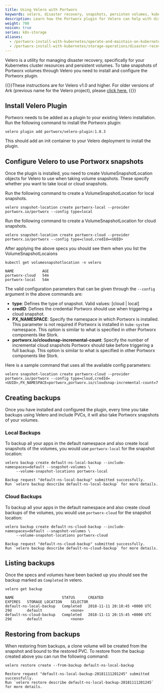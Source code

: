 ```yaml
---
title: Using Velero with Portworx
keywords: velero, disaster recovery, snapshots, persisten volumes, kubernetes, k8s, heptio ark,
description: Learn how the Portworx plugin for Velero can help with disaster recovery in your Kubernetes clusters
weight: 700
noicon: true
series: k8s-storage
aliases:
  - /portworx-install-with-kubernetes/operate-and-maintain-on-kubernetes/disaster-recovery
  - /portworx-install-with-kubernetes/storage-operations/disaster-recovery/
---
```


Velero is a utility for managing disaster recovery, specifically for your
Kubernetes cluster resources and persistent volumes. To take snapshots of
Portworx volumes through Velero you need to install and configure the Portworx
plugin.

{{<info>}}These instructions are for Velero v1.0 and higher. For older versions of Ark (previous name for the Velero project), please [click here.](ark-pre-1.0) {{</info>}}

## Install Velero Plugin

Portworx needs to be added as a plugin to your existing Velero installation.
Run the following command to install the Portworx plugin:
```text
velero plugin add portworx/velero-plugin:1.0.3
```

This should add an init container to your Velero deployment to install the plugin.

## Configure Velero to use Portworx snapshots

Once the plugin is installed, you need to create VolumeSnapshotLocation objects for Velero to use when
taking volume snapshots. These specify whether you want to take local or cloud snapshots.

Run the following command to create a VolumeSnapshotLocation for local snapshots.
```text
velero snapshot-location create portworx-local --provider portworx.io/portworx --config type=local
```

Run the following command to create a VolumeSnapshotLocation for cloud snapshots.

```text
velero snapshot-location create portworx-cloud --provider portworx.io/portworx --config type=cloud,credId=<UUID>
```

After applying the above specs you should see them when you list the VolumeSnapshotLocaions
```text
kubectl get volumesnapshotlocation -n velero
```

```output
NAME             AGE
portworx-cloud   54m
portworx-local   54m
```

The valid configuration parameters that can be given through the `--config` argument in the above commands are:

* **type**: Defines the type of snapshot. Valid values: [cloud | local]
* **credID**: Defines the credential Portworx should use when triggering a cloud snapshot.
* **PX_NAMESPACE**: Specify the namespace in which Portworx is installed. This parameter is not required if Portworx
  is installed in `kube-system` namespace. This option is similar to what is specified in other Portworx components 
  like Stork.
* **portworx.io/cloudsnap-incremental-count**: Specify the number of incremental cloud snapshots Portworx should take
  before triggering a full backup. This option is similar to what is specified in other Portworx components like Stork.

Here is a sample command that uses all the available config parameters:

```text
velero snapshot-location create portworx-cloud --provider portworx.io/portworx --config type=cloud,credId=<UUID>,PX_NAMESPACE=portworx,portworx.io/cloudsnap-incremental-count=7
```

## Creating backups

Once you have installed and configured the plugin, every time you take backups
using Velero and include PVCs, it will also take Portworx snapshots of your volumes.

### Local Backups

To backup all your apps in the default namespace and also create local snapshots
of the volumes, you would use `portworx-local` for the snapshot location:

```text
velero backup create default-ns-local-backup --include-namespaces=default --snapshot-volumes \
     --volume-snapshot-locations portworx-local
```

```output
Backup request "default-ns-local-backup" submitted successfully.
Run `velero backup describe default-ns-local-backup` for more details.
```

### Cloud Backups

To backup all your apps in the default namespace and also create cloud backups
of the volumes, you would use `portworx-cloud` for the snapshot location:

```text
velero backup create default-ns-cloud-backup --include-namespaces=default --snapshot-volumes \
     --volume-snapshot-locations portworx-cloud
```

```output
Backup request "default-ns-cloud-backup" submitted successfully.
Run `velero backup describe default-ns-cloud-backup` for more details.
```

## Listing backups

Once the specs and volumes have been backed up you should see the backup marked
as `Completed` in velero.

```text
velero get backup
```

```output
NAME                      STATUS      CREATED                         EXPIRES   STORAGE LOCATION    SELECTOR
default-ns-local-backup   Completed   2018-11-11 20:10:45 +0000 UTC   29d       default             <none>
default-ns-cloud-backup   Completed   2018-11-11 20:15:45 +0000 UTC   29d       default             <none>
```

## Restoring from backups

When restoring from backups, a clone volume will be created from the snapshot and
bound to the restored PVC. To restore from the backup created above you can run
the following command:

```text
velero restore create --from-backup default-ns-local-backup
```

```output
Restore request "default-ns-local-backup-20181111201245" submitted successfully.
Run `velero restore describe default-ns-local-backup-20181111201245` for more details.
```
